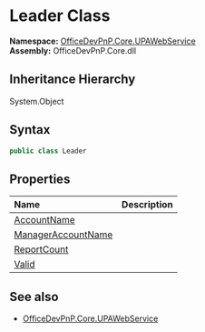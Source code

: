 # Leader Class
  

**Namespace:** [OfficeDevPnP.Core.UPAWebService](OfficeDevPnP.Core.UPAWebService.md)  
**Assembly:** OfficeDevPnP.Core.dll  
## Inheritance Hierarchy
System.Object  
## Syntax
```C#
public class Leader
```
## Properties
|**Name**|**Description**|
|:-----|:-----|
| [AccountName](OfficeDevPnP.Core.UPAWebService.Leader.AccountName.md) | 
| [ManagerAccountName](OfficeDevPnP.Core.UPAWebService.Leader.ManagerAccountName.md) | 
| [ReportCount](OfficeDevPnP.Core.UPAWebService.Leader.ReportCount.md) | 
| [Valid](OfficeDevPnP.Core.UPAWebService.Leader.Valid.md) | 
## See also
- [OfficeDevPnP.Core.UPAWebService](OfficeDevPnP.Core.UPAWebService.md)
